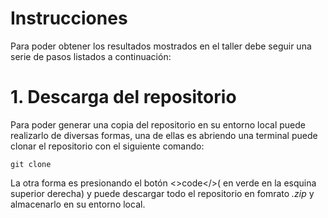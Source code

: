# Instrucciones

Para poder obtener los resultados mostrados en el taller debe seguir una serie de pasos listados a continuación:

# 1. Descarga del repositorio

Para poder generar una copia del repositorio en su entorno local puede realizarlo de diversas formas, una de ellas es abriendo una terminal puede clonar el repositorio con el siguiente comando:

```shell
git clone
```

La otra forma es presionando el botón <>code</>( en verde en la esquina superior derecha) y puede descargar todo el repositorio en fomrato *.zip* y almacenarlo en su entorno local.
